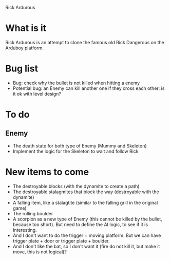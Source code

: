 Rick Ardurous

# What is it

Rick Ardurous is an attempt to clone the famous old Rick Dangerous on the Arduboy platform.

# Bug list
- Bug: check why the bullet is not killed when hitting a enemy
- Potential bug: an Enemy can kill another one if they cross each other: is it ok with level design?

# To do

## Enemy
- The death state for both type of Enemy (Mummy and Skeleton)
- Implement the logic for the Skeleton to wait and follow Rick

# New items to come
- The destroyable blocks (with the dynamite to create a path)
- The destroyable stalagmites that block the way (destroyable with the dynamite)
- A falling item, like a stalagtite (similar to the falling grill in the original game)
- The rolling boulder
- A scorpion as a new type of Enemy (this cannot be killed by the bullet, because too short). But need to define the AI logic, to see if it is interesting.
- And I don't want to do the trigger + moving platform. But we can have trigger plate + door or trigger plate + boulder.
- And I don't like the bat, so I don't want it (fire do not kill it, but make it move, this is not logical)?


